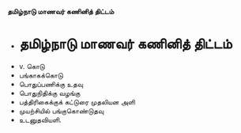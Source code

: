 **தமிழ்நாடு மாணவர் கணினித் திட்டம்**
- # தமிழ்நாடு மாணவர் கணினித் திட்டம்
- v. கொடு
- பங்காகக்கொடு
- பொதுப்பணிக்கு உதவு
- பொதுநிதிக்கு வழங்கு
- பத்திரிகைக்குக் கட்டுரை முதலியன அளி
- முயற்சியில் பங்குகொண்டுதவு
- உடனுதவியளி.

